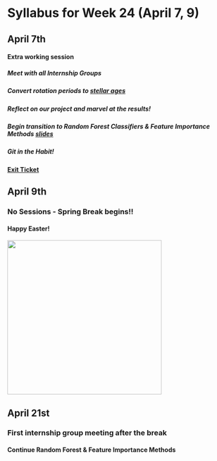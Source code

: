 # Syllabus for Week 24 (April 7, 9)



## April 7th
#### Extra working session
##### Meet with all Internship Groups
##### Convert rotation periods to [stellar ages](https://github.com/RuthAngus/stardate)
##### Reflect on our project and marvel at the results!
##### Begin transition to Random Forest Classifiers & Feature Importance Methods [slides](https://docs.google.com/presentation/d/1L3mSm64Xe_3RIaDRKcD-HqcIRJwZwK_m0ebqaLBHcYA/edit?usp=sharing)
##### Git in the Habit!
#### [Exit Ticket](https://docs.google.com/forms/d/e/1FAIpQLSfftMKYctEGVfuiOdgorBKmERJeUBgbRL4rlHf1-kWgpKU_Tg/viewform?usp=sf_link)



## April 9th
### No Sessions - Spring Break begins!!
#### Happy Easter!

<div><div align="left" width=80px>
    <img src="https://allsorts.typepad.com/photos/uncategorized/chick.jpg" width="350"">
</div></div>



## April 21st
### First internship group meeting after the break
#### Continue Random Forest & Feature Importance Methods